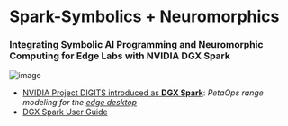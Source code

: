 # Spark-Symbolics + Neuromorphics

### Integrating Symbolic AI Programming and Neuromorphic Computing for Edge Labs with NVIDIA DGX Spark 

![image](https://github.com/user-attachments/assets/59fda2cd-6465-47c9-b9ee-e4c71e088049)


 - [NVIDIA Project DIGITS introduced as **DGX Spark**](https://www.nvidia.com/en-us/project-digits/): *PetaOps range modeling for the* [*edge desktop*](https://nvdam.widen.net/s/tlzm8smqjx/workstation-datasheet-dgx-spark-gtc25-spring-nvidia-us-3716899-web)
 - [DGX Spark User Guide](https://docs.nvidia.com/dgx/dgx-spark/dgx-spark.pdf)
